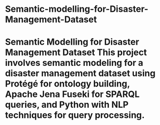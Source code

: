 # Semantic-modelling-for-Disaster-Management-Dataset
# Semantic Modelling for Disaster Management Dataset  This project involves semantic modeling for a disaster management dataset using **Protégé for ontology building**, **Apache Jena Fuseki for SPARQL queries**, and **Python with NLP techniques** for query processing.  
